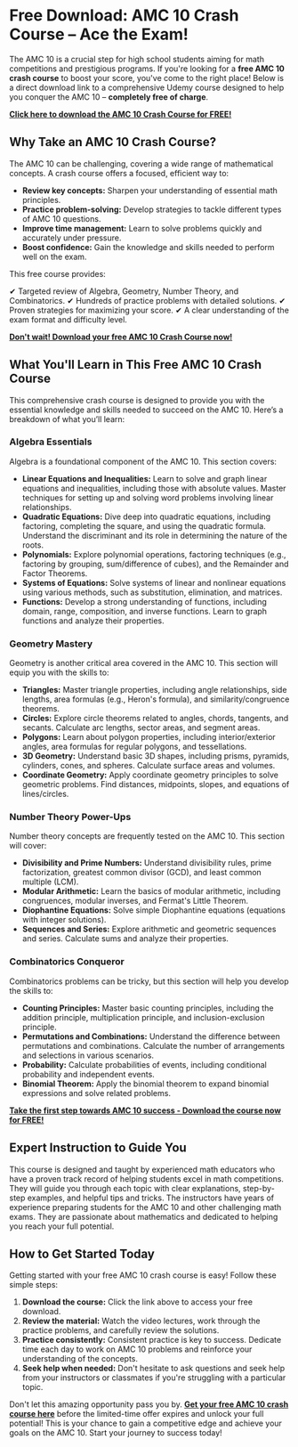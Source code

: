 # Free Download: AMC 10 Crash Course – Ace the Exam!

The AMC 10 is a crucial step for high school students aiming for math competitions and prestigious programs. If you're looking for a **free AMC 10 crash course** to boost your score, you've come to the right place! Below is a direct download link to a comprehensive Udemy course designed to help you conquer the AMC 10 – **completely free of charge**.

[**Click here to download the AMC 10 Crash Course for FREE!**](https://udemywork.com/amc-10-crash-course)

## Why Take an AMC 10 Crash Course?

The AMC 10 can be challenging, covering a wide range of mathematical concepts. A crash course offers a focused, efficient way to:

*   **Review key concepts:** Sharpen your understanding of essential math principles.
*   **Practice problem-solving:** Develop strategies to tackle different types of AMC 10 questions.
*   **Improve time management:** Learn to solve problems quickly and accurately under pressure.
*   **Boost confidence:** Gain the knowledge and skills needed to perform well on the exam.

This free course provides:

✔ Targeted review of Algebra, Geometry, Number Theory, and Combinatorics.
✔ Hundreds of practice problems with detailed solutions.
✔ Proven strategies for maximizing your score.
✔ A clear understanding of the exam format and difficulty level.

[**Don't wait! Download your free AMC 10 Crash Course now!**](https://udemywork.com/amc-10-crash-course)

## What You'll Learn in This Free AMC 10 Crash Course

This comprehensive crash course is designed to provide you with the essential knowledge and skills needed to succeed on the AMC 10. Here’s a breakdown of what you’ll learn:

### Algebra Essentials

Algebra is a foundational component of the AMC 10. This section covers:

*   **Linear Equations and Inequalities:** Learn to solve and graph linear equations and inequalities, including those with absolute values. Master techniques for setting up and solving word problems involving linear relationships.
*   **Quadratic Equations:** Dive deep into quadratic equations, including factoring, completing the square, and using the quadratic formula. Understand the discriminant and its role in determining the nature of the roots.
*   **Polynomials:** Explore polynomial operations, factoring techniques (e.g., factoring by grouping, sum/difference of cubes), and the Remainder and Factor Theorems.
*   **Systems of Equations:** Solve systems of linear and nonlinear equations using various methods, such as substitution, elimination, and matrices.
*   **Functions:** Develop a strong understanding of functions, including domain, range, composition, and inverse functions. Learn to graph functions and analyze their properties.

### Geometry Mastery

Geometry is another critical area covered in the AMC 10. This section will equip you with the skills to:

*   **Triangles:** Master triangle properties, including angle relationships, side lengths, area formulas (e.g., Heron's formula), and similarity/congruence theorems.
*   **Circles:** Explore circle theorems related to angles, chords, tangents, and secants. Calculate arc lengths, sector areas, and segment areas.
*   **Polygons:** Learn about polygon properties, including interior/exterior angles, area formulas for regular polygons, and tessellations.
*   **3D Geometry:** Understand basic 3D shapes, including prisms, pyramids, cylinders, cones, and spheres. Calculate surface areas and volumes.
*   **Coordinate Geometry:** Apply coordinate geometry principles to solve geometric problems. Find distances, midpoints, slopes, and equations of lines/circles.

### Number Theory Power-Ups

Number theory concepts are frequently tested on the AMC 10. This section will cover:

*   **Divisibility and Prime Numbers:** Understand divisibility rules, prime factorization, greatest common divisor (GCD), and least common multiple (LCM).
*   **Modular Arithmetic:** Learn the basics of modular arithmetic, including congruences, modular inverses, and Fermat's Little Theorem.
*   **Diophantine Equations:** Solve simple Diophantine equations (equations with integer solutions).
*   **Sequences and Series:** Explore arithmetic and geometric sequences and series. Calculate sums and analyze their properties.

### Combinatorics Conqueror

Combinatorics problems can be tricky, but this section will help you develop the skills to:

*   **Counting Principles:** Master basic counting principles, including the addition principle, multiplication principle, and inclusion-exclusion principle.
*   **Permutations and Combinations:** Understand the difference between permutations and combinations. Calculate the number of arrangements and selections in various scenarios.
*   **Probability:** Calculate probabilities of events, including conditional probability and independent events.
*   **Binomial Theorem:** Apply the binomial theorem to expand binomial expressions and solve related problems.

[**Take the first step towards AMC 10 success - Download the course now for FREE!**](https://udemywork.com/amc-10-crash-course)

## Expert Instruction to Guide You

This course is designed and taught by experienced math educators who have a proven track record of helping students excel in math competitions. They will guide you through each topic with clear explanations, step-by-step examples, and helpful tips and tricks. The instructors have years of experience preparing students for the AMC 10 and other challenging math exams. They are passionate about mathematics and dedicated to helping you reach your full potential.

## How to Get Started Today

Getting started with your free AMC 10 crash course is easy! Follow these simple steps:

1.  **Download the course:** Click the link above to access your free download.
2.  **Review the material:** Watch the video lectures, work through the practice problems, and carefully review the solutions.
3.  **Practice consistently:** Consistent practice is key to success. Dedicate time each day to work on AMC 10 problems and reinforce your understanding of the concepts.
4.  **Seek help when needed:** Don't hesitate to ask questions and seek help from your instructors or classmates if you're struggling with a particular topic.

Don't let this amazing opportunity pass you by. **[Get your free AMC 10 crash course here](https://udemywork.com/amc-10-crash-course)** before the limited-time offer expires and unlock your full potential! This is your chance to gain a competitive edge and achieve your goals on the AMC 10. Start your journey to success today!
